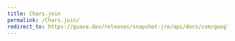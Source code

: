 ```yaml
---
title: Chars.join
permalink: /Chars.join/
redirect_to: https://guava.dev/releases/snapshot-jre/api/docs/com/google/common/primitives/Chars.html#join-java.lang.String-char...-
---
```

